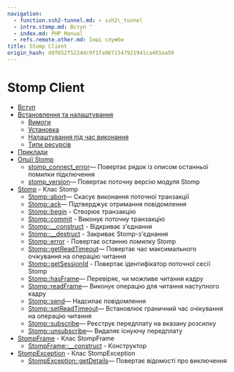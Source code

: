 ```yaml
---
navigation:
  - function.ssh2-tunnel.md: « ssh2\_tunnel
  - intro.stomp.md: Вступ "
  - index.md: PHP Manual
  - refs.remote.other.md: Інші служби
title: Stomp Client
origin_hash: ddf652f5224dc9f1fa9671347921941ca401ea50
---
```

# Stomp Client

-   [Вступ](intro.stomp.md)
-   [Встановлення та налаштування](stomp.setup.md)
    -   [Вимоги](stomp.requirements.md)
    -   [Установка](stomp.installation.md)
    -   [Налаштування під час виконання](stomp.configuration.md)
    -   [Типи ресурсів](stomp.resources.md)
-   [Приклади](stomp.examples.md)
-   [Опції Stomp](ref.stomp.md)
    -   [stomp\_connect\_error](function.stomp-connect-error.md)— Повертає рядок із описом останньої помилки підключення
    -   [stomp\_version](function.stomp-version.md)— Повертає поточну версію модуля Stomp
-   [Stomp](class.stomp.md) \- Клас Stomp
    -   [Stomp::abort](stomp.abort.md)— Скасує виконання поточної транзакції
    -   [Stomp::ack](stomp.ack.md)— Підтверджує отримання повідомлення
    -   [Stomp::begin](stomp.begin.md) \- Створює транзакцію
    -   [Stomp::commit](stomp.commit.md) \- Виконує поточну транзакцію
    -   [Stomp::\_\_construct](stomp.construct.md) \- Відкриває з'єднання
    -   [Stomp::\_\_destruct](stomp.destruct.md) \- Закриває Stomp-з'єднання
    -   [Stomp::error](stomp.error.md) \- Повертає останню помилку Stomp
    -   [Stomp::getReadTimeout](stomp.getreadtimeout.md)— Повертає час максимального очікування на операцію читання
    -   [Stomp::getSessionId](stomp.getsessionid.md) \- Повертає ідентифікатор поточної сесії Stomp
    -   [Stomp::hasFrame](stomp.hasframe.md)— Перевіряє, чи можливе читання кадру
    -   [Stomp::readFrame](stomp.readframe.md)— Виконує операцію для читання наступного кадру
    -   [Stomp::send](stomp.send.md)— Надсилає повідомлення
    -   [Stomp::setReadTimeout](stomp.setreadtimeout.md)— Встановлює граничний час очікування на операцію читання
    -   [Stomp::subscribe](stomp.subscribe.md)— Реєструє передплату на вказану розсилку
    -   [Stomp::unsubscribe](stomp.unsubscribe.md)— Видаляє існуючу передплату
-   [StompFrame](class.stompframe.md) \- Клас StompFrame
    -   [StompFrame::\_\_construct](stompframe.construct.md) \- Конструктор
-   [StompException](class.stompexception.md) \- Клас StompException
    -   [StompException::getDetails](stomp.getdetails.md)— Повертає відомості про виключення
